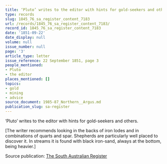 ```yaml
---
title: ‘Pluto’ writes to the editor with hints for gold-seekers and others.
type: records
slug: 1845_76_sa_register_content_7183
url: /records/1845_76_sa_register_content_7183/
record_id: 1845_76_sa_register_content_7183
date: '1851-09-22'
date_display: null
volume: null
issue_number: null
page: '3'
article_type: letter
issue_reference: 22 September 1851, page 3
people_mentioned:
- Pluto
- the editor
places_mentioned: []
topics:
- gold
- mining
- advice
source_document: 1985-87_Northern__Argus.md
publication_slug: sa-register
---
```


‘Pluto’ writes to the editor with hints for gold-seekers and others.

[The writer recommends looking in the backs of iron lodes and in combinations of quarts and spar.  Shepherds are particularly well placed to discover it.  In streams it is found with black iron-sand, always at the bottom, being heavier.]

Source publication: [The South Australian Register](/publications/sa-register/)
